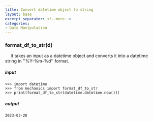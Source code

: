 ```yaml
---
title: Convert datetime object to string
layout: base
excerpt_separator: <!--more-->
categories: 
- Date Manipulation
---
```

### format_df_to_str(d)
&emsp; It takes an input as a datetime object and converts it into a datetime string in ''%Y-%m-%d’' format.
<!--more-->
##### input
```shell
>>> import datetime
>>> from mechanics import format_df_to_str
>>> print(format_df_to_str(datetime.datetime.now()))
```
##### output
```shell
2023-03-20
```